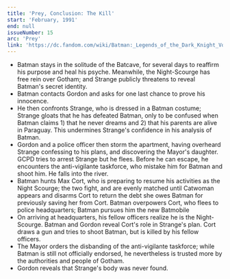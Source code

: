 ```yaml
---
title: 'Prey, Conclusion: The Kill'
start: 'February, 1991'
end: null
issueNumber: 15
arc: 'Prey'
link: 'https://dc.fandom.com/wiki/Batman:_Legends_of_the_Dark_Knight_Vol_1_15'
---
```


- Batman stays in the solitude of the Batcave, for several days to reaffirm his purpose and heal his psyche. Meanwhile, the Night-Scourge has free rein over Gotham; and Strange publicly threatens to reveal Batman's secret identity.
- Batman contacts Gordon and asks for one last chance to prove his innocence.
- He then confronts Strange, who is dressed in a Batman costume; Strange gloats that he has defeated Batman, only to be confused when Batman claims 1) that he never dreams and 2) that his parents are alive in Paraguay. This undermines Strange's confidence in his analysis of Batman.
- Gordon and a police officer then storm the apartment, having overheard Strange confessing to his plans, and discovering the Mayor's daughter. GCPD tries to arrest Strange but he flees. Before he can escape, he encounters the anti-vigilante taskforce, who mistake him for Batman and shoot him. He falls into the river.
- Batman hunts Max Cort, who is preparing to resume his activities as the Night Scourge; the two fight, and are evenly matched until Catwoman appears and disarms Cort to return the debt she owes Batman for previously saving her from Cort. Batman overpowers Cort, who flees to police headquarters; Batman pursues him the new Batmobile
- On arriving at headquarters, his fellow officers realize he is the Night-Scourge. Batman and Gordon reveal Cort's role in Strange's plan. Cort draws a gun and tries to shoot Batman, but is killed by his fellow officers.
- The Mayor orders the disbanding of the anti-vigilante taskforce; while Batman is still not officially endorsed, he nevertheless is trusted more by the authorities and people of Gotham.
- Gordon reveals that Strange's body was never found.
